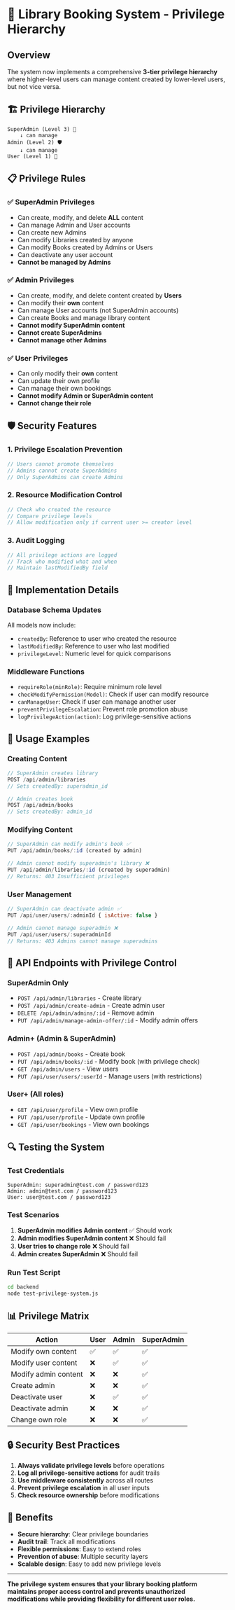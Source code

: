 # 🔐 Library Booking System - Privilege Hierarchy

## Overview
The system now implements a comprehensive **3-tier privilege hierarchy** where higher-level users can manage content created by lower-level users, but not vice versa.

## 🏗️ Privilege Hierarchy

```
SuperAdmin (Level 3) 👑
    ↓ can manage
Admin (Level 2) 🛡️
    ↓ can manage  
User (Level 1) 👤
```

## 📋 Privilege Rules

### ✅ **SuperAdmin Privileges**
- Can create, modify, and delete **ALL** content
- Can manage Admin and User accounts
- Can create new Admins
- Can modify Libraries created by anyone
- Can modify Books created by Admins or Users
- Can deactivate any user account
- **Cannot be managed by Admins**

### ✅ **Admin Privileges**
- Can create, modify, and delete content created by **Users**
- Can modify their **own** content
- Can manage User accounts (not SuperAdmin accounts)
- Can create Books and manage library content
- **Cannot modify SuperAdmin content**
- **Cannot create SuperAdmins**
- **Cannot manage other Admins**

### ✅ **User Privileges**
- Can only modify their **own** content
- Can update their own profile
- Can manage their own bookings
- **Cannot modify Admin or SuperAdmin content**
- **Cannot change their role**

## 🛡️ Security Features

### 1. **Privilege Escalation Prevention**
```javascript
// Users cannot promote themselves
// Admins cannot create SuperAdmins
// Only SuperAdmins can create Admins
```

### 2. **Resource Modification Control**
```javascript
// Check who created the resource
// Compare privilege levels
// Allow modification only if current user >= creator level
```

### 3. **Audit Logging**
```javascript
// All privilege actions are logged
// Track who modified what and when
// Maintain lastModifiedBy field
```

## 🔧 Implementation Details

### Database Schema Updates
All models now include:
- `createdBy`: Reference to user who created the resource
- `lastModifiedBy`: Reference to user who last modified
- `privilegeLevel`: Numeric level for quick comparisons

### Middleware Functions
- `requireRole(minRole)`: Require minimum role level
- `checkModifyPermission(Model)`: Check if user can modify resource
- `canManageUser`: Check if user can manage another user
- `preventPrivilegeEscalation`: Prevent role promotion abuse
- `logPrivilegeAction(action)`: Log privilege-sensitive actions

## 📝 Usage Examples

### Creating Content
```javascript
// SuperAdmin creates library
POST /api/admin/libraries
// Sets createdBy: superadmin_id

// Admin creates book  
POST /api/admin/books
// Sets createdBy: admin_id
```

### Modifying Content
```javascript
// SuperAdmin can modify admin's book ✅
PUT /api/admin/books/:id (created by admin)

// Admin cannot modify superadmin's library ❌
PUT /api/admin/libraries/:id (created by superadmin)
// Returns: 403 Insufficient privileges
```

### User Management
```javascript
// SuperAdmin can deactivate admin ✅
PUT /api/user/users/:adminId { isActive: false }

// Admin cannot manage superadmin ❌
PUT /api/user/users/:superadminId
// Returns: 403 Admins cannot manage superadmins
```

## 🚀 API Endpoints with Privilege Control

### SuperAdmin Only
- `POST /api/admin/libraries` - Create library
- `POST /api/admin/create-admin` - Create admin user
- `DELETE /api/admin/admins/:id` - Remove admin
- `PUT /api/admin/manage-admin-offer/:id` - Modify admin offers

### Admin+ (Admin & SuperAdmin)
- `POST /api/admin/books` - Create book
- `PUT /api/admin/books/:id` - Modify book (with privilege check)
- `GET /api/admin/users` - View users
- `PUT /api/user/users/:userId` - Manage users (with restrictions)

### User+ (All roles)
- `GET /api/user/profile` - View own profile
- `PUT /api/user/profile` - Update own profile
- `GET /api/user/bookings` - View own bookings

## 🔍 Testing the System

### Test Credentials
```
SuperAdmin: superadmin@test.com / password123
Admin: admin@test.com / password123  
User: user@test.com / password123
```

### Test Scenarios
1. **SuperAdmin modifies Admin content** ✅ Should work
2. **Admin modifies SuperAdmin content** ❌ Should fail
3. **User tries to change role** ❌ Should fail
4. **Admin creates SuperAdmin** ❌ Should fail

### Run Test Script
```bash
cd backend
node test-privilege-system.js
```

## 📊 Privilege Matrix

| Action | User | Admin | SuperAdmin |
|--------|------|-------|------------|
| Modify own content | ✅ | ✅ | ✅ |
| Modify user content | ❌ | ✅ | ✅ |
| Modify admin content | ❌ | ❌ | ✅ |
| Create admin | ❌ | ❌ | ✅ |
| Deactivate user | ❌ | ✅ | ✅ |
| Deactivate admin | ❌ | ❌ | ✅ |
| Change own role | ❌ | ❌ | ✅ |

## 🔒 Security Best Practices

1. **Always validate privilege levels** before operations
2. **Log all privilege-sensitive actions** for audit trails
3. **Use middleware consistently** across all routes
4. **Prevent privilege escalation** in all user inputs
5. **Check resource ownership** before modifications

## 🎯 Benefits

- **Secure hierarchy**: Clear privilege boundaries
- **Audit trail**: Track all modifications
- **Flexible permissions**: Easy to extend roles
- **Prevention of abuse**: Multiple security layers
- **Scalable design**: Easy to add new privilege levels

---

**The privilege system ensures that your library booking platform maintains proper access control and prevents unauthorized modifications while providing flexibility for different user roles.**